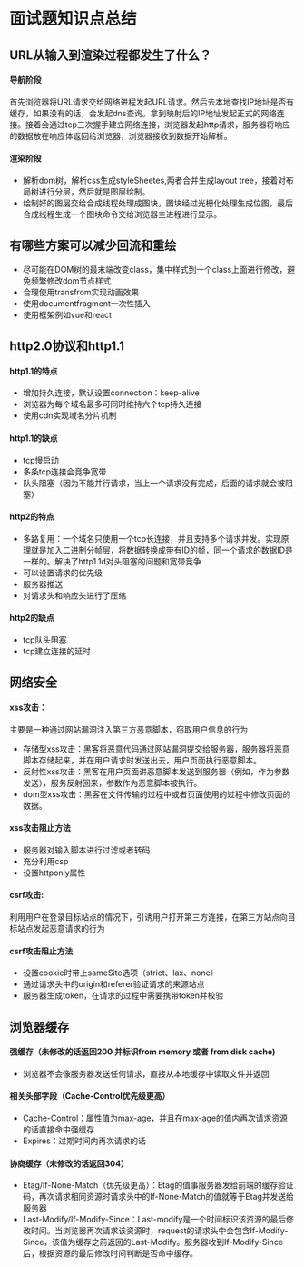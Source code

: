 # 面试题知识点总结

## URL从输入到渲染过程都发生了什么？

#### 导航阶段

 首先浏览器将URL请求交给网络进程发起URL请求。然后去本地查找IP地址是否有缓存，如果没有的话，会发起dns查询。拿到映射后的IP地址发起正式的网络连接。接着会通过tcp三次握手建立网络连接，浏览器发起http请求，服务器将响应的数据放在响应体返回给浏览器，浏览器接收到数据开始解析。

#### 渲染阶段

- 解析dom树，解析css生成styleSheetes,两者合并生成layout tree，接着对布局树进行分层，然后就是图层绘制。
- 绘制好的图层交给合成线程处理成图块，图块经过光栅化处理生成位图，最后合成线程生成一个图块命令交给浏览器主进程进行显示。
  
## 有哪些方案可以减少回流和重绘

- 尽可能在DOM树的最末端改变class，集中样式到一个class上面进行修改，避免频繁修改dom节点样式
- 合理使用transfrom实现动画效果
- 使用documentfragment一次性插入
- 使用框架例如vue和react

## http2.0协议和http1.1
#### http1.1的特点
- 增加持久连接，默认设置connection：keep-alive
- 浏览器为每个域名最多可同时维持六个tcp持久连接
- 使用cdn实现域名分片机制
#### http1.1的缺点
- tcp慢启动
- 多条tcp连接会竞争宽带
- 队头阻塞（因为不能并行请求，当上一个请求没有完成，后面的请求就会被阻塞）
#### http2的特点
- 多路复用：一个域名只使用一个tcp长连接，并且支持多个请求并发。实现原理就是加入二进制分帧层，将数据转换成带有ID的帧，同一个请求的数据ID是一样的。解决了http1.1d对头阻塞的问题和宽带竞争
- 可以设置请求的优先级
- 服务器推送
- 对请求头和响应头进行了压缩
#### http2的缺点
- tcp队头阻塞
- tcp建立连接的延时

## 网络安全
#### xss攻击：
主要是一种通过网站漏洞注入第三方恶意脚本，窃取用户信息的行为
- 存储型xss攻击：黑客将恶意代码通过网站漏洞提交给服务器，服务器将恶意脚本存储起来，并在用户请求时发送出去，用户页面执行恶意脚本。
- 反射性xss攻击：黑客在用户页面讲恶意脚本发送到服务器（例如，作为参数发送），服务反射回来，参数作为恶意脚本被执行。
- dom型xss攻击：黑客在文件传输的过程中或者页面使用的过程中修改页面的数据。
#### xss攻击阻止方法
- 服务器对输入脚本进行过滤或者转码
- 充分利用csp
- 设置httponly属性
#### csrf攻击:
利用用户在登录目标站点的情况下，引诱用户打开第三方连接，在第三方站点向目标站点发起恶意请求的行为
#### csrf攻击阻止方法
- 设置cookie时带上sameSite选项（strict、lax、none）
- 通过请求头中的origin和referer验证请求的来源站点
- 服务器生成token，在请求的过程中需要携带token并校验


## 浏览器缓存
#### 强缓存（未修改的话返回200 并标识from memory 或者 from disk cache)
- 浏览器不会像服务器发送任何请求，直接从本地缓存中读取文件并返回
#### 相关头部字段（Cache-Control优先级更高）
- Cache-Control：属性值为max-age，并且在max-age的值内再次请求资源的话直接命中强缓存
- Expires：过期时间内再次请求的话
  
#### 协商缓存（未修改的话返回304）
- Etag/If-None-Match（优先级更高）：Etag的值事服务器发给前端的缓存验证码，再次请求相同资源时请求头中的If-None-Match的值就等于Etag并发送给服务器
- Last-Modify/If-Modify-Since：Last-modify是一个时间标识该资源的最后修改时间。当浏览器再次请求该资源时，request的请求头中会包含If-Modify-Since，该值为缓存之前返回的Last-Modify。服务器收到If-Modify-Since后，根据资源的最后修改时间判断是否命中缓存。

